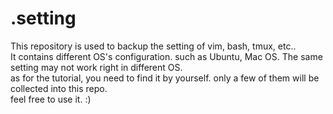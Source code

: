 # .setting
This repository is used to backup the setting of vim, bash, tmux, etc..  
It contains different OS's configuration. such as Ubuntu, Mac OS. The same setting may not work right in different OS.  
as for the tutorial, you need to find it by yourself. only a few of them will be collected into this repo.  
feel free to use it. :)  
